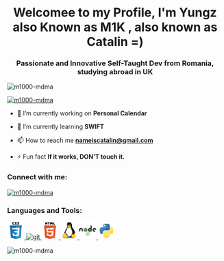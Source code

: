 <h1 align="center">Welcomee to my Profile, I'm Yungz also Known as M1K , also known as Catalin =)</h1>
<h3 align="center">Passionate and Innovative Self-Taught Dev from Romania, studying abroad in UK</h3>

<p align="left"> <img src="https://komarev.com/ghpvc/?username=m1000-mdma&label=Profile%20views&color=0e75b6&style=flat" alt="m1000-mdma" /> </p>

<p align="left"> <a href="https://github.com/ryo-ma/github-profile-trophy"><img src="https://github-profile-trophy.vercel.app/?username=m1000-mdma" alt="m1000-mdma" /></a> </p>

- 🔭 I’m currently working on **Personal Calendar**

- 🌱 I’m currently learning **SWIFT**

- 📫 How to reach me **nameiscatalin@gmail.com**

- ⚡ Fun fact **If it works, DON'T touch it.**

<h3 align="left">Connect with me:</h3>
<p align="left">
<a href="https://dev.to/m1000-mdma" target="blank"><img align="center" src="https://raw.githubusercontent.com/rahuldkjain/github-profile-readme-generator/master/src/images/icons/Social/devto.svg" alt="m1000-mdma" height="30" width="40" /></a>
</p>

<h3 align="left">Languages and Tools:</h3>
<p align="left"> <a href="https://www.w3schools.com/css/" target="_blank" rel="noreferrer"> <img src="https://raw.githubusercontent.com/devicons/devicon/master/icons/css3/css3-original-wordmark.svg" alt="css3" width="40" height="40"/> </a> <a href="https://git-scm.com/" target="_blank" rel="noreferrer"> <img src="https://www.vectorlogo.zone/logos/git-scm/git-scm-icon.svg" alt="git" width="40" height="40"/> </a> <a href="https://www.w3.org/html/" target="_blank" rel="noreferrer"> <img src="https://raw.githubusercontent.com/devicons/devicon/master/icons/html5/html5-original-wordmark.svg" alt="html5" width="40" height="40"/> </a> <a href="https://www.linux.org/" target="_blank" rel="noreferrer"> <img src="https://raw.githubusercontent.com/devicons/devicon/master/icons/linux/linux-original.svg" alt="linux" width="40" height="40"/> </a> <a href="https://nodejs.org" target="_blank" rel="noreferrer"> <img src="https://raw.githubusercontent.com/devicons/devicon/master/icons/nodejs/nodejs-original-wordmark.svg" alt="nodejs" width="40" height="40"/> </a> <a href="https://www.python.org" target="_blank" rel="noreferrer"> <img src="https://raw.githubusercontent.com/devicons/devicon/master/icons/python/python-original.svg" alt="python" width="40" height="40"/> </a> </p>

<p><img align="center" src="https://github-readme-stats.vercel.app/api/top-langs?username=m1000-mdma&show_icons=true&theme=tokyonight&locale=en&layout=compact" alt="m1000-mdma" /></p>
